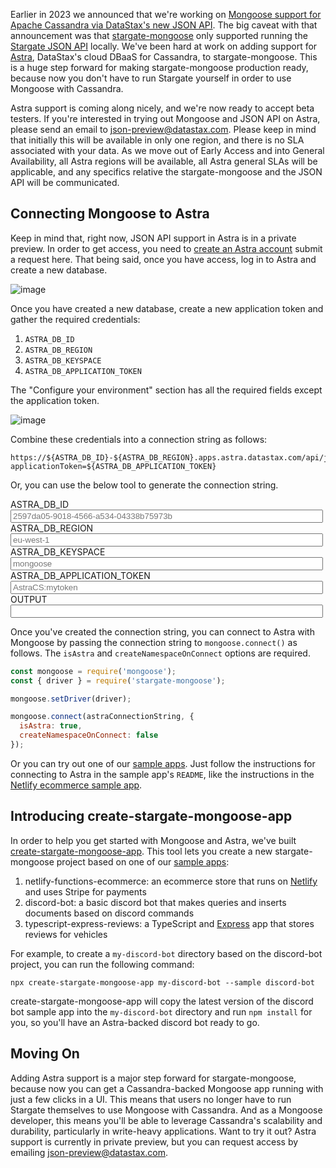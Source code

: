 Earlier in 2023 we announced that we're working on [Mongoose support for Apache Cassandra via DataStax's new JSON API](/were-working-on-cassandra-support-for-mongoose.html).
The big caveat with that announcement was that [stargate-mongoose](https://npmjs.com/package/stargate-mongoose) only supported running the [Stargate JSON API](https://github.com/stargate/jsonapi) locally.
We've been hard at work on adding support for [Astra](https://astra.datastax.com/), DataStax's cloud DBaaS for Cassandra, to stargate-mongoose.
This is a huge step forward for making stargate-mongoose production ready, because now you don't have to run Stargate yourself in order to use Mongoose with Cassandra.

Astra support is coming along nicely, and we're now ready to accept beta testers.
If you're interested in trying out Mongoose and JSON API on Astra, please send an email to <a href="mailto:json-preview@datastax.com">json-preview@datastax.com</a>. Please keep in mind that initially this will be available in only one region, and there is no SLA associated with your data. As we move out of Early Access and into General Availability, all Astra regions will be available, all Astra general SLAs will be applicable, and any specifics relative the stargate-mongoose and the JSON API will be communicated.

Connecting Mongoose to Astra
------------------------

Keep in mind that, right now, JSON API support in Astra is in a private preview.
In order to get access, you need to [create an Astra account](https://deploy-preview-1--amazing-cassata-75f094.netlify.app/) submit a request here.
That being said, once you have access, log in to Astra and create a new database.

![image](https://user-images.githubusercontent.com/1620265/236689443-3a13c6fb-fe19-4f74-abc3-e9db6e6bd04f.png)

Once you have created a new database, create a new application token and gather the required credentials:

1. `ASTRA_DB_ID`
2. `ASTRA_DB_REGION`
3. `ASTRA_DB_KEYSPACE`
4. `ASTRA_DB_APPLICATION_TOKEN`

The "Configure your environment" section has all the required fields except the application token.

![image](https://user-images.githubusercontent.com/1620265/236690836-e98f5053-90fc-4f7c-8c25-8354b61620f7.png)

Combine these credentials into a connection string as follows:

```
https://${ASTRA_DB_ID}-${ASTRA_DB_REGION}.apps.astra.datastax.com/api/json/v1/${ASTRA_DB_KEYSPACE}?applicationToken=${ASTRA_DB_APPLICATION_TOKEN}
```

Or, you can use the below tool to generate the connection string.

<style>
  .connection-string-tool label {
    width: 280px;
    margin-right: 1em;
  }
  .connection-string-tool input[type="text"] {
    width: 500px;
  }
</style>
<div class="connection-string-tool">
  <div>
    <label>ASTRA_DB_ID</label>
    <input id="astra_db_id" type="text" placeholder="2597da05-9018-4566-a534-04338b75973b">
  </div>
  <div>
    <label>ASTRA_DB_REGION</label>
    <input id="astra_db_region" type="text" placeholder="eu-west-1">
  </div>
  <div>
    <label>ASTRA_DB_KEYSPACE</label>
    <input id="astra_db_keyspace" type="text" placeholder="mongoose">
  </div>
  <div>
    <label>ASTRA_DB_APPLICATION_TOKEN</label>
    <input id="astra_db_application_token" type="text" placeholder="AstraCS:mytoken">
  </div>
  <div>
    <label>OUTPUT</label>
    <input id="output" type="text" readonly="true">
  </div>
</div>
<script>
  let astraDbId = '2597da05-9018-4566-a534-04338b75973b';
  let astraDbRegion = 'eu-west-1';
  let astraDbKeyspace = 'mongoose';
  let astraDbApplicationToken = 'AstraCS:mytoken';
  let output = `https://${astraDbId}-${astraDbRegion}.apps.astra.datastax.com/api/json/v1/${astraDbKeyspace}?applicationToken=${astraDbApplicationToken}`;
  document.querySelector('#astra_db_id').addEventListener('keyup', function(ev) {
    astraDbId = ev.target.value || '2597da05-9018-4566-a534-04338b75973b';
    output = `https://${astraDbId}-${astraDbRegion}.apps.astra.datastax.com/api/json/v1/${astraDbKeyspace}?applicationToken=${astraDbApplicationToken}`;
    document.querySelector('#output').value = output;
  });
  document.querySelector('#astra_db_region').addEventListener('keyup', function(ev) {
    astraDbRegion = ev.target.value || 'eu-west-1';
    output = `https://${astraDbId}-${astraDbRegion}.apps.astra.datastax.com/api/json/v1/${astraDbKeyspace}?applicationToken=${astraDbApplicationToken}`;
    document.querySelector('#output').value = output;
  });
  document.querySelector('#astra_db_keyspace').addEventListener('keyup', function(ev) {
    astraDbKeyspace = ev.target.value || 'mongoose';
    output = `https://${astraDbId}-${astraDbRegion}.apps.astra.datastax.com/api/json/v1/${astraDbKeyspace}?applicationToken=${astraDbApplicationToken}`;
    document.querySelector('#output').value = output;
  });
  document.querySelector('#astra_db_application_token').addEventListener('keyup', function(ev) {
    astraDbApplicationToken = ev.target.value || 'AstraCS:mytoken';
    output = `https://${astraDbId}-${astraDbRegion}.apps.astra.datastax.com/api/json/v1/${astraDbKeyspace}?applicationToken=${astraDbApplicationToken}`;
    document.querySelector('#output').value = output;
  });
  document.querySelector('#output').addEventListener('click', ev => {
    ev.target.select();
    ev.target.setSelectionRange(0, 99999);
    document.execCommand('copy');
  });
  document.querySelector('#output').value = output;
</script>

Once you've created the connection string, you can connect to Astra with Mongoose by passing the connection string to `mongoose.connect()` as follows.
The `isAstra` and `createNamespaceOnConnect` options are required.

```javascript
const mongoose = require('mongoose');
const { driver } = require('stargate-mongoose');

mongoose.setDriver(driver);

mongoose.connect(astraConnectionString, {
  isAstra: true,
  createNamespaceOnConnect: false
});
```

Or you can try out one of our [sample apps](https://github.com/stargate/stargate-mongoose-sample-apps).
Just follow the instructions for connecting to Astra in the sample app's `README`, like the instructions in the [Netlify ecommerce sample app](https://github.com/stargate/stargate-mongoose-sample-apps/blob/main/netlify-functions-ecommerce/README.md).

Introducing create-stargate-mongoose-app
------------------------

In order to help you get started with Mongoose and Astra, we've built [create-stargate-mongoose-app](https://www.npmjs.com/package/create-stargate-mongoose-app).
This tool lets you create a new stargate-mongoose project based on one of our [sample apps](https://github.com/stargate/stargate-mongoose-sample-apps):

1. netlify-functions-ecommerce: an ecommerce store that runs on [Netlify](https://www.netlify.com/) and uses Stripe for payments
2. discord-bot: a basic discord bot that makes queries and inserts documents based on discord commands
3. typescript-express-reviews: a TypeScript and [Express](https://expressjs.com/) app that stores reviews for vehicles

For example, to create a `my-discord-bot` directory based on the discord-bot project, you can run the following command:

```
npx create-stargate-mongoose-app my-discord-bot --sample discord-bot
```

create-stargate-mongoose-app will copy the latest version of the discord bot sample app into the `my-discord-bot` directory and run `npm install` for you, so you'll have an Astra-backed discord bot ready to go.

Moving On
---------

Adding Astra support is a major step forward for stargate-mongoose, because now you can get a Cassandra-backed Mongoose app running with just a few clicks in a UI.
This means that users no longer have to run Stargate themselves to use Mongoose with Cassandra.
And as a Mongoose developer, this means you'll be able to leverage Cassandra's scalability and durability, particularly in write-heavy applications.
Want to try it out?
Astra support is currently in private preview, but you can request access by emailing <a href="mailto:json-preview@datastax.com">json-preview@datastax.com</a>.
